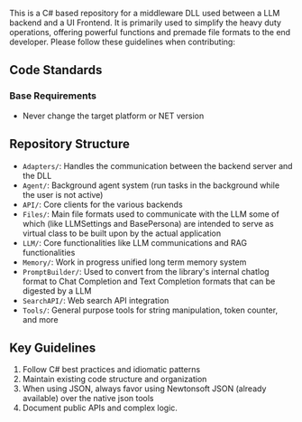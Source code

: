 This is a C# based repository for a middleware DLL used between a LLM backend and a UI Frontend. It is primarily used to simplify the heavy duty operations, offering powerful functions and premade file formats to the end developer. Please follow these guidelines when contributing:

## Code Standards

### Base Requirements
- Never change the target platform or NET version

## Repository Structure
- `Adapters/`: Handles the communication between the backend server and the DLL
- `Agent/`: Background agent system (run tasks in the background while the user is not active)
- `API/`: Core clients for the various backends
- `Files/`: Main file formats used to communicate with the LLM some of which (like LLMSettings and BasePersona) are intended to serve as virtual class to be built upon by the actual application
- `LLM/`: Core functionalities like LLM communications and RAG functionalities
- `Memory/`: Work in progress unified long term memory system
- `PromptBuilder/`: Used to convert from the library's internal chatlog format to Chat Completion and Text Completion formats that can be digested by a LLM
- `SearchAPI/`: Web search API integration
- `Tools/`: General purpose tools for string manipulation, token counter, and more

## Key Guidelines
1. Follow C# best practices and idiomatic patterns
2. Maintain existing code structure and organization
3. When using JSON, always favor using Newtonsoft JSON (already available) over the native json tools
4. Document public APIs and complex logic.
